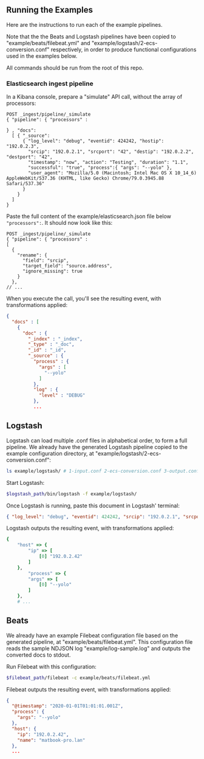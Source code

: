 ## Running the Examples

Here are the instructions to run each of the example pipelines.

Note that the the Beats and Logstash pipelines have been copied to
"example/beats/filebeat.yml" and "example/logstash/2-ecs-conversion.conf" respectively,
in order to produce functional configurations used in the examples below.

All commands should be run from the root of this repo.

### Elasticsearch ingest pipeline

In a Kibana console, prepare a "simulate" API call, without the array of processors:

```JS
POST _ingest/pipeline/_simulate
{ "pipeline": { "processors" :

} , "docs":
  [ { "_source":
      { "log_level": "debug", "eventid": 424242, "hostip": "192.0.2.3",
        "srcip": "192.0.2.1", "srcport": "42", "destip": "192.0.2.2", "destport": "42",
        "timestamp": "now", "action": "Testing", "duration": "1.1",
        "successful": "true", "process":{ "args": "--yolo" },
        "user_agent": "Mozilla/5.0 (Macintosh; Intel Mac OS X 10_14_6) AppleWebKit/537.36 (KHTML, like Gecko) Chrome/79.0.3945.88 Safari/537.36"
      }
    }
  ]
}
```

Paste the full content of the example/elasticsearch.json file below `"processors":`.
It should now look like this:

```JS
POST _ingest/pipeline/_simulate
{ "pipeline": { "processors" :
[
  {
    "rename": {
      "field": "srcip",
      "target_field": "source.address",
      "ignore_missing": true
    }
  },
// ...
```

When you execute the call, you'll see the resulting event, with transformations applied:

```JSON
{
  "docs" : [
    {
      "doc" : {
        "_index" : "_index",
        "_type" : "_doc",
        "_id" : "_id",
        "_source" : {
          "process" : {
            "args" : [
              "--yolo"
            ]
          },
          "log" : {
            "level" : "DEBUG"
          },
          ...
```

## Logstash

Logstash can load multiple .conf files in alphabetical order, to form a full pipeline.
We already have the generated Logstash pipeline copied to the example configuration
directory, at "example/logstash/2-ecs-conversion.conf":

```bash
ls example/logstash/ # 1-input.conf 2-ecs-conversion.conf 3-output.conf
```

Start Logstash:

```bash
$logstash_path/bin/logstash -f example/logstash/
```

Once Logstash is running, paste this document in Logstash' terminal:

```json
{ "log_level": "debug", "eventid": 424242, "srcip": "192.0.2.1", "srcport": 42, "destip": "192.0.2.2", "destport": 42, "hostip": "192.0.2.42", "ts": "now", "action": "Testing", "duration": "1.1", "process":{ "args": "--yolo" }, "user_agent": "Mozilla/5.0 (Macintosh; Intel Mac OS X 10_14_6) AppleWebKit/537.36 (KHTML, like Gecko) Chrome/79.0.3945.88 Safari/537.36" }
```

Logstash outputs the resulting event, with transformations applied:

```ruby
{
    "host" => {
        "ip" => [
            [0] "192.0.2.42"
        ]
    },
        "process" => {
        "args" => [
            [0] "--yolo"
        ]
    },
    # ...
```

## Beats

We already have an example Filebeat configuration file based on the generated
pipeline, at "example/beats/filebeat.yml". This configuration file reads the sample
NDJSON log "example/log-sample.log" and outputs the converted docs to stdout.

Run Filebeat with this configuration:

```bash
$filebeat_path/filebeat -c example/beats/filebeat.yml
```

Filebeat outputs the resulting event, with transformations applied:

```JSON
{
  "@timestamp": "2020-01-01T01:01:01.001Z",
  "process": {
    "args": "--yolo"
  },
  "host": {
    "ip": "192.0.2.42",
    "name": "matbook-pro.lan"
  },
  ...
```

